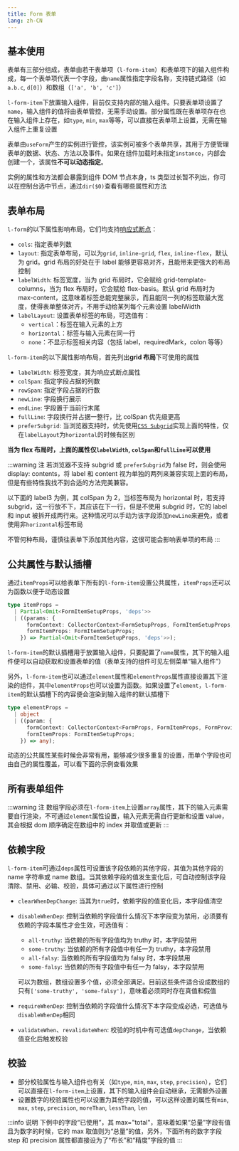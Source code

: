 ```yaml
---
title: Form 表单
lang: zh-CN
---
```


## 基本使用

表单有三部分组成，表单由若干表单项（`l-form-item`）和表单项下的输入组件构成，每一个表单项代表一个字段，由`name`属性指定字段名称，支持链式路径（如`a.b.c`, `d[0]`）和数组（`['a', 'b', 'c']`）

`l-form-item`下放置输入组件，目前仅支持内部的输入组件。只要表单项设置了`name`，输入组件的值将由表单管控，无需手动设置。部分属性既在表单项存在也在输入组件上存在，如`type`, `min`, `max`等等，可以直接在表单项上设置，无需在输入组件上重复设置

表单由`useForm`产生的实例进行管控，该实例可被多个表单共享，其用于方便管理表单的数据、状态、方法以及事件。如果在组件加载时未指定`instance`，内部会创建一个，该属性**不可以动态指定**。

实例的属性和方法都会暴露到组件 DOM 节点本身，ts 类型过长暂不列出，你可以在控制台选中节点，通过`dir($0)`查看有哪些属性和方法

<!-- @Code:useForm -->

## 表单布局

`l-form`的以下属性影响布局，它们均支持[响应式断点](/components/theme-provider/)：

- `cols`: 指定表单列数
- `layout`: 指定表单布局，可以为`grid`, `inline-grid`, `flex`, `inline-flex`，默认为 grid。grid 布局的好处在于 label 能够更容易对齐，且能带来更强大的布局控制
- `labelWidth`: 标签宽度，当为 grid 布局时，它会赋给 grid-template-columns，当为 flex 布局时，它会赋给 flex-basis。默认 grid 布局时为 max-content，这意味着标签总能完整展示，而且能同一列的标签取最大宽度，使得表单整体对齐，不用手动给某列每个元素设置 labelWidth
- `labelLayout`: 设置表单标签的布局，可选值有：
  - `vertical`：标签在输入元素的上方
  - `horizontal`：标签与输入元素在同一行
  - `none`：不显示标签相关内容（包括 label，requiredMark，colon 等等）

`l-form-item`的以下属性影响布局，首先列出**grid 布局**下可使用的属性

- `labelWidth`: 标签宽度，其为响应式断点属性
- `colSpan`: 指定字段占据的列数
- `rowSpan`: 指定字段占据的行数
- `newLine`: 字段换行展示
- `endLine`: 字段置于当前行末尾
- `fullLine`: 字段换行并占据一整行，比 colSpan 优先级更高
- `preferSubgrid`: 当浏览器支持时，优先使用[`CSS Subgrid`](https://developer.mozilla.org/en-US/docs/Web/CSS/CSS_grid_layout/Subgrid)实现上面的特性，仅在`labelLayout`为`horizontal`的时候有区别

**当为 flex 布局时，上面的属性仅`labelWidth`, `colSpan`和`fullLine`可以使用**

:::warning 注
若浏览器不支持 subgrid 或 `preferSubgrid`为 false 时，则会使用 display: contents，将 label 和 content 视为单独的两列来兼容实现上面的布局，但是有些特性我找不到合适的方法完美兼容。

以下面的 label3 为例，其 colSpan 为 2，当标签布局为 horizontal 时，若支持 subgrid，这一行放不下，其应该在下一行，但是不使用 subgrid 时，它的 label 和 input 被拆开成两行来。这种情况可以手动为该字段添加`newLine`来避免，或者使用非`horizontal`标签布局

不管何种布局，谨慎往表单下添加其他内容，这很可能会影响表单项的布局
:::

<!-- @Code:layout -->

## 公共属性与默认插槽

通过`itemProps`可以给表单下所有的`l-form-item`设置公共属性，`itemProps`还可以为函数以便于动态设置

```ts
type itemProps =
  | Partial<Omit<FormItemSetupProps, 'deps'>>
  | ((params: {
      formContext: CollectorContext<FormSetupProps, FormItemSetupProps, FormProvideExtra> | undefined;
      formItemProps: FormItemSetupProps;
    }) => Partial<Omit<FormItemSetupProps, 'deps'>>);
```

`l-form-item`的默认插槽用于放置输入组件，只要配置了`name`属性，其下的输入组件便可以自动获取和设置表单的值（表单支持的组件可见左侧菜单“输入组件”）

另外，`l-form-item`也可以通过`element`属性和`elementProps`属性直接设置其下渲染的组件，其中`elementProps`也可以设置为函数。如果设置了`element`，`l-form-item`的默认插槽下的内容便会渲染到输入组件的默认插槽下

```ts
type elementProps =
  | object
  | ((param: {
      formContext: CollectorContext<FormProps, FormItemProps, FormProvideExtra> | undefined;
      formItemProps: FormItemSetupProps;
    }) => any);
```

动态的公共属性某些时候会非常有用，能够减少很多重复的设置，而单个字段也可由自己的属性覆盖，可以看下面的示例查看效果

<!-- @Code:commonProps -->

## 所有表单组件

<!-- @Code:allComponents -->

:::warning 注
数组字段必须在`l-form-item`上设置`array`属性，其下的输入元素需要自行渲染，不可通过`element`属性设置，输入元素无需自行更新和设置 value，其会根据 dom 顺序确定在数组中的 index 并取值或更新
:::

## 依赖字段

`l-form-item`可通过`deps`属性可设置该字段依赖的其他字段，其值为其他字段的 name 字符串或 name 数组。当其依赖字段的值发生变化后，可自动控制该字段清除、禁用、必输、校验，具体可通过以下属性进行控制

- `clearWhenDepChange`: 当其为`true`时，依赖字段的值变化后，本字段值清空
- `disableWhenDep`: 控制当依赖的字段值什么情况下本字段变为禁用，必须要有依赖的字段本属性才会生效，可选值有：

  - `all-truthy`: 当依赖的所有字段值均为 truthy 时，本字段禁用
  - `some-truthy`: 当依赖的所有字段值中有任一为 truthy，本字段禁用
  - `all-falsy`: 当依赖的所有字段值均为 falsy 时，本字段禁用
  - `some-falsy`: 当依赖的所有字段值中有任一为 falsy，本字段禁用

  可以为数组，数组设置多个值，必须全部满足。目前这些条件适合设成数组的只有`['some-truthy', 'some-falsy']`，意味着必须同时存在真值和假值

- `requireWhenDep`: 控制当依赖的字段值什么情况下本字段变成必选，可选值与`disableWhenDep`相同
- `validateWhen`、`revalidateWhen`: 校验的时机中有可选值`depChange`，当依赖值变化后触发校验

<!-- @Code:deps -->

## 校验

- 部分校验属性与输入组件也有关（如`type`, `min`, `max`, `step`, `precision`），它们可以直接在`l-form-item`上设置，其下的输入组件会自动继承，无需额外设置
- 设置数字的校验属性也可以设置为其他字段的值，可以这样设置的属性有`min`, `max`, `step`, `precision`, `moreThan`, `lessThan`, `len`

:::info 说明
下例中的字段“已使用”，其 max="total"，意味着如果“总量”字段有值且为数字的时候，它的 max 取值则为“总量”的值，另外，下面所有的数字字段 step 和 precision 属性都直接设为了“布长”和“精度”字段的值
:::

<!-- @Code:validate -->

